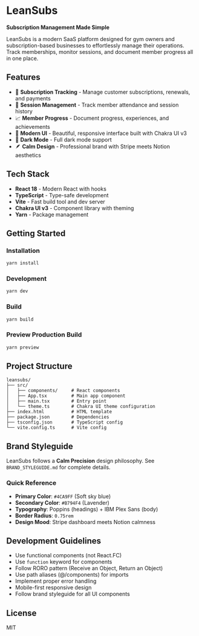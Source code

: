 # LeanSubs

**Subscription Management Made Simple**

LeanSubs is a modern SaaS platform designed for gym owners and subscription-based businesses to effortlessly manage their operations. Track memberships, monitor sessions, and document member progress all in one place.

## Features

- 🔄 **Subscription Tracking** - Manage customer subscriptions, renewals, and payments
- 📅 **Session Management** - Track member attendance and session history
- 📈 **Member Progress** - Document progress, experiences, and achievements
- 🎨 **Modern UI** - Beautiful, responsive interface built with Chakra UI v3
- 🌙 **Dark Mode** - Full dark mode support
- 🪶 **Calm Design** - Professional brand with Stripe meets Notion aesthetics

## Tech Stack

- **React 18** - Modern React with hooks
- **TypeScript** - Type-safe development
- **Vite** - Fast build tool and dev server
- **Chakra UI v3** - Component library with theming
- **Yarn** - Package management

## Getting Started

### Installation

```bash
yarn install
```

### Development

```bash
yarn dev
```

### Build

```bash
yarn build
```

### Preview Production Build

```bash
yarn preview
```

## Project Structure

```
leansubs/
├── src/
│   ├── components/     # React components
│   ├── App.tsx         # Main app component
│   ├── main.tsx        # Entry point
│   └── theme.ts        # Chakra UI theme configuration
├── index.html          # HTML template
├── package.json        # Dependencies
├── tsconfig.json       # TypeScript config
└── vite.config.ts      # Vite config
```

## Brand Styleguide

LeanSubs follows a **Calm Precision** design philosophy. See `BRAND_STYLEGUIDE.md` for complete details.

### Quick Reference
- **Primary Color**: `#4CA9FF` (Soft sky blue)
- **Secondary Color**: `#B794F4` (Lavender)
- **Typography**: Poppins (headings) + IBM Plex Sans (body)
- **Border Radius**: `0.75rem`
- **Design Mood**: Stripe dashboard meets Notion calmness

## Development Guidelines

- Use functional components (not React.FC)
- Use `function` keyword for components
- Follow RORO pattern (Receive an Object, Return an Object)
- Use path aliases (@/components) for imports
- Implement proper error handling
- Mobile-first responsive design
- Follow brand styleguide for all UI components

## License

MIT

